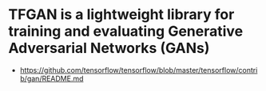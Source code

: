 
# TFGAN is a lightweight library for training and evaluating Generative Adversarial Networks (GANs)
* https://github.com/tensorflow/tensorflow/blob/master/tensorflow/contrib/gan/README.md
